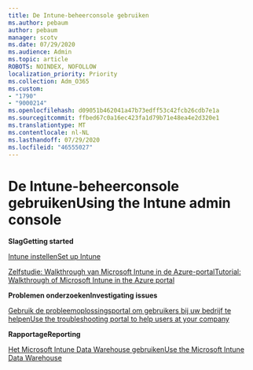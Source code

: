 ```yaml
---
title: De Intune-beheerconsole gebruiken
ms.author: pebaum
author: pebaum
manager: scotv
ms.date: 07/29/2020
ms.audience: Admin
ms.topic: article
ROBOTS: NOINDEX, NOFOLLOW
localization_priority: Priority
ms.collection: Adm_O365
ms.custom:
- "1790"
- "9000214"
ms.openlocfilehash: d09051b462041a47b73edff53c42fcb26cdb7e1a
ms.sourcegitcommit: ffbed67c0a16ec423fa1d79b71e48ea4e2d320e1
ms.translationtype: MT
ms.contentlocale: nl-NL
ms.lasthandoff: 07/29/2020
ms.locfileid: "46555027"
---
```

# <a name="using-the-intune-admin-console"></a><span data-ttu-id="6cb17-102">De Intune-beheerconsole gebruiken</span><span class="sxs-lookup"><span data-stu-id="6cb17-102">Using the Intune admin console</span></span>

<span data-ttu-id="6cb17-103">**Slag**</span><span class="sxs-lookup"><span data-stu-id="6cb17-103">**Getting started**</span></span>

[<span data-ttu-id="6cb17-104">Intune instellen</span><span class="sxs-lookup"><span data-stu-id="6cb17-104">Set up Intune</span></span>](https://docs.microsoft.com/intune/setup-steps)

[<span data-ttu-id="6cb17-105">Zelfstudie: Walkthrough van Microsoft Intune in de Azure-portal</span><span class="sxs-lookup"><span data-stu-id="6cb17-105">Tutorial: Walkthrough of Microsoft Intune in the Azure portal</span></span>](https://docs.microsoft.com/intune/tutorial-walkthrough-intune-portal)

<span data-ttu-id="6cb17-106">**Problemen onderzoeken**</span><span class="sxs-lookup"><span data-stu-id="6cb17-106">**Investigating issues**</span></span>

[<span data-ttu-id="6cb17-107">Gebruik de probleemoplossingsportal om gebruikers bij uw bedrijf te helpen</span><span class="sxs-lookup"><span data-stu-id="6cb17-107">Use the troubleshooting portal to help users at your company</span></span>](https://docs.microsoft.com/intune/help-desk-operators)

<span data-ttu-id="6cb17-108">**Rapportage**</span><span class="sxs-lookup"><span data-stu-id="6cb17-108">**Reporting**</span></span>

[<span data-ttu-id="6cb17-109">Het Microsoft Intune Data Warehouse gebruiken</span><span class="sxs-lookup"><span data-stu-id="6cb17-109">Use the Microsoft Intune Data Warehouse</span></span>](https://docs.microsoft.com/intune/reports-nav-create-intune-reports)
